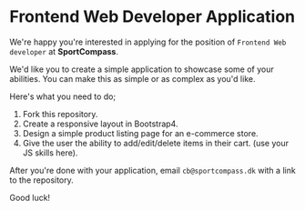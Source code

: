 # Frontend Web Developer Application

We're happy you're interested in applying for the position of `Frontend Web developer` at **SportCompass**.

We'd like you to create a simple application to showcase some of your abilities. You can make this as simple or as complex as you'd like.

Here's what you need to do;

1. Fork this repository.
2. Create a responsive layout in Bootstrap4.
3. Design a simple product listing page for an e-commerce store.
4. Give the user the ability to add/edit/delete items in their cart. (use your JS skills here).

After you're done with your application, email `cb@sportcompass.dk` with a link to the repository.

Good luck!
